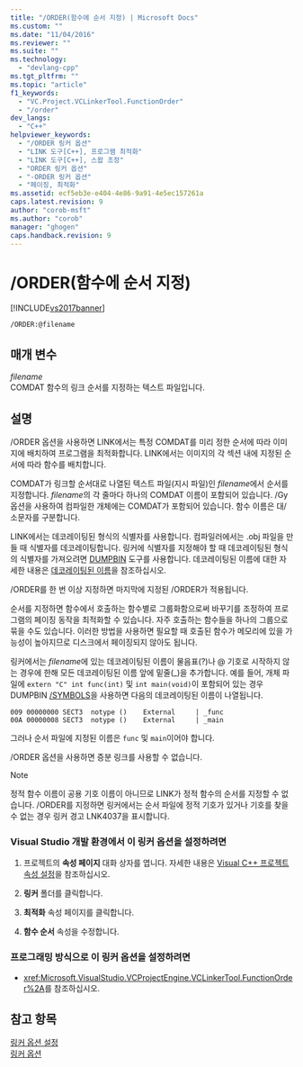 ```yaml
---
title: "/ORDER(함수에 순서 지정) | Microsoft Docs"
ms.custom: ""
ms.date: "11/04/2016"
ms.reviewer: ""
ms.suite: ""
ms.technology: 
  - "devlang-cpp"
ms.tgt_pltfrm: ""
ms.topic: "article"
f1_keywords: 
  - "VC.Project.VCLinkerTool.FunctionOrder"
  - "/order"
dev_langs: 
  - "C++"
helpviewer_keywords: 
  - "/ORDER 링커 옵션"
  - "LINK 도구[C++], 프로그램 최적화"
  - "LINK 도구[C++], 스왑 조정"
  - "ORDER 링커 옵션"
  - "-ORDER 링커 옵션"
  - "페이징, 최적화"
ms.assetid: ecf5eb3e-e404-4e86-9a91-4e5ec157261a
caps.latest.revision: 9
author: "corob-msft"
ms.author: "corob"
manager: "ghogen"
caps.handback.revision: 9
---
```

# /ORDER(함수에 순서 지정)
[!INCLUDE[vs2017banner](../../assembler/inline/includes/vs2017banner.md)]

```  
/ORDER:@filename  
```  
  
## 매개 변수  
 *filename*  
 COMDAT 함수의 링크 순서를 지정하는 텍스트 파일입니다.  
  
## 설명  
 \/ORDER 옵션을 사용하면 LINK에서는 특정 COMDAT를 미리 정한 순서에 따라 이미지에 배치하여 프로그램을 최적화합니다.  LINK에서는 이미지의 각 섹션 내에 지정된 순서에 따라 함수를 배치합니다.  
  
 COMDAT가 링크할 순서대로 나열된 텍스트 파일\(지시 파일\)인 *filename*에서 순서를 지정합니다.  *filename*의 각 줄마다 하나의 COMDAT 이름이 포함되어 있습니다.  \/Gy 옵션을 사용하여 컴파일한 개체에는 COMDAT가 포함되어 있습니다.  함수 이름은 대\/소문자를 구분합니다.  
  
 LINK에서는 데코레이팅된 형식의 식별자를 사용합니다.  컴파일러에서는 .obj 파일을 만들 때 식별자를 데코레이팅합니다.  링커에 식별자를 지정해야 할 때 데코레이팅된 형식의 식별자를 가져오려면 [DUMPBIN](../../build/reference/dumpbin-reference.md) 도구를 사용합니다.  데코레이팅된 이름에 대한 자세한 내용은 [데코레이팅된 이름](../../build/reference/decorated-names.md)을 참조하십시오.  
  
 \/ORDER를 한 번 이상 지정하면 마지막에 지정된 \/ORDER가 적용됩니다.  
  
 순서를 지정하면 함수에서 호출하는 함수별로 그룹화함으로써 바꾸기를 조정하여 프로그램의 페이징 동작을 최적화할 수 있습니다.  자주 호출하는 함수들을 하나의 그룹으로 묶을 수도 있습니다.  이러한 방법을 사용하면 필요할 때 호출된 함수가 메모리에 있을 가능성이 높아지므로 디스크에서 페이징되지 않아도 됩니다.  
  
 링커에서는 *filename*에 있는 데코레이팅된 이름이 물음표\(?\)나 @ 기호로 시작하지 않는 경우에 한해 모든 데코레이팅된 이름 앞에 밑줄\(\_\)을 추가합니다.  예를 들어, 개체 파일에 `extern "C" int func(int)` 및 `int main(void)`이 포함되어 있는 경우 DUMPBIN [\/SYMBOLS](../../build/reference/symbols.md)을 사용하면 다음의 데코레이팅된 이름이 나열됩니다.  
  
```  
009 00000000 SECT3  notype ()    External     | _func  
00A 00000008 SECT3  notype ()    External     | _main  
```  
  
 그러나 순서 파일에 지정된 이름은 `func` 및 `main`이어야 합니다.  
  
 \/ORDER 옵션을 사용하면 증분 링크를 사용할 수 없습니다.  
  
> [!NOTE]
>  정적 함수 이름이 공용 기호 이름이 아니므로 LINK가 정적 함수의 순서를 지정할 수 없습니다.  \/ORDER를 지정하면 링커에서는 순서 파일에 정적 기호가 있거나 기호를 찾을 수 없는 경우 링커 경고 LNK4037을 표시합니다.  
  
### Visual Studio 개발 환경에서 이 링커 옵션을 설정하려면  
  
1.  프로젝트의 **속성 페이지** 대화 상자를 엽니다.  자세한 내용은 [Visual C\+\+ 프로젝트 속성 설정](../../ide/working-with-project-properties.md)을 참조하십시오.  
  
2.  **링커** 폴더를 클릭합니다.  
  
3.  **최적화** 속성 페이지를 클릭합니다.  
  
4.  **함수 순서** 속성을 수정합니다.  
  
### 프로그래밍 방식으로 이 링커 옵션을 설정하려면  
  
-   <xref:Microsoft.VisualStudio.VCProjectEngine.VCLinkerTool.FunctionOrder%2A>를 참조하십시오.  
  
## 참고 항목  
 [링커 옵션 설정](../../build/reference/setting-linker-options.md)   
 [링커 옵션](../../build/reference/linker-options.md)